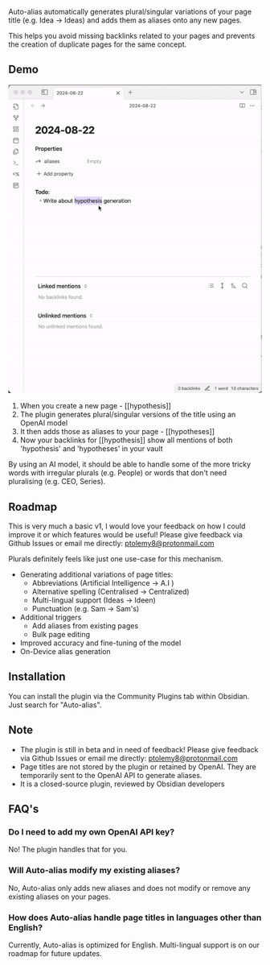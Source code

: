 Auto-alias automatically generates plural/singular variations of your page title (e.g. Idea -> Ideas) and adds them as aliases onto any new pages.

This helps you avoid missing backlinks related to your pages and prevents the creation of duplicate pages for the same concept.

## Demo

![Auto-alias in action](images/auto-alias-demo.gif)

1. When you create a new page - [[hypothesis]]
2. The plugin generates plural/singular versions of the title using an OpenAI model
3. It then adds those as aliases to your page - [[hypotheses]]
4. Now your backlinks for [[hypothesis]] show all mentions of both 'hypothesis' and 'hypotheses' in your vault 

By using an AI model, it should be able to handle some of the more tricky words with irregular plurals (e.g. People) or words that don't need pluralising (e.g. CEO, Series).

## Roadmap 

This is very much a basic v1, I would love your feedback on how I could improve it or which features would be useful! Please give feedback via Github Issues or email me directly: ptolemy8@protonmail.com

Plurals definitely feels like just one use-case for this mechanism. 


- Generating additional variations of page titles:
  - Abbreviations (Artificial Intelligence -> A.I )
  - Alternative spelling (Centrali*s*ed -> Centrali*z*ed)
  - Multi-lingual support (Ideas -> Ideen)
  - Punctuation (e.g. Sam -> Sam's)
- Additional triggers
  - Add aliases from existing pages
  - Bulk page editing
- Improved accuracy and fine-tuning of the model
- On-Device alias generation

## Installation
You can install the plugin via the Community Plugins tab within Obsidian. Just search for "Auto-alias".


## Note
- The plugin is still in beta and in need of feedback! Please give feedback via Github Issues or email me directly: ptolemy8@protonmail.com
- Page titles are not stored by the plugin or retained by OpenAI. They are temporarily sent to the OpenAI API to generate aliases. 
- It is a closed-source plugin, reviewed by Obsidian developers

## FAQ's

### Do I need to add my own OpenAI API key?
No! The plugin handles that for you. 

### Will Auto-alias modify my existing aliases?
No, Auto-alias only adds new aliases and does not modify or remove any existing aliases on your pages.

### How does Auto-alias handle page titles in languages other than English?
Currently, Auto-alias is optimized for English. Multi-lingual support is on our roadmap for future updates.



